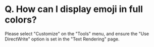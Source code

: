 # Q. How can I display emoji in full colors?

Please select "Customize" on the "Tools" menu, and ensure the "Use DirectWrite" option is set in the "Text Rendering" page.
